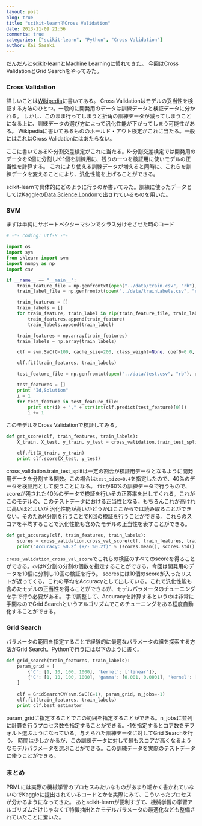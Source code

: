 ```yaml
---
layout: post
blog: true
title: "scikit-learnでCross Validation"
date: 2013-11-09 21:56
comments: true
categories: ["scikit-learn", "Python", "Cross Validation"]
author: Kai Sasaki
---
```



だんだんとscikit-learnとMachine Learningに慣れてきた。
今回はCross ValidationとGrid Searchをやってみた。

### Cross Validation

詳しいことは[Wikipedia](http://ja.wikipedia.org/wiki/%E4%BA%A4%E5%B7%AE%E6%A4%9C%E5%AE%9A)に書いてある。
Cross Validationはモデルの妥当性を検証する方法のひとつ。一般的に開発用のデータは訓練データと検証データに分かれる。
しかし、このまま行ってしまうと折角の訓練データが減ってしまうことになる上に、訓練データの選び方によって汎化性能が下がってしまう可能性がある。
Wikipediaに書いてあるもののホールド・アウト検定がこれに当たる。一般にはこれはCross Validationにはあたらない。

ここに書いてあるK-分割交差検定がこれに当たる。K-分割交差検定では開発用のデータをK個に分割しK-1個を訓練用に、残りの一つを検証用に使いモデルの正当性を計算する。
これにより使える訓練データが増えると同時に、これらを訓練データを変えることにより、汎化性能を上げることができる。

scikit-learnで具体的にどのように行うのか書いてみた。訓練に使ったデータとしてはKaggleの[Data Science London](http://www.kaggle.com/c/data-science-london-scikit-learn)で出されているものを用いた。

### SVM

まずは単純にサポートベクターマシンでクラス分けをさせた時のコード

```python
# -*- coding: utf-8 -*-

import os
import sys
from sklearn import svm
import numpy as np
import csv

if __name__ == "__main__":
    train_feature_file = np.genfromtxt(open("../data/train.csv", "rb"), delimiter=",", dtype=float)
    train_label_file = np.genfromtxt(open("../data/trainLabels.csv", "rb"), delimiter=",", dtype=float)

    train_features = []
    train_labels = []
    for train_feature, train_label in zip(train_feature_file, train_label_file):
        train_features.append(train_feature)
        train_labels.append(train_label)

    train_features = np.array(train_features)
    train_labels = np.array(train_labels)

    clf = svm.SVC(C=100, cache_size=200, class_weight=None, coef0=0.0, degree=3,gamma=0.001, kernel="rbf", max_iter=-1, probability=False,random_state=None, shrinking=True, tol=0.001, verbose=False)

    clf.fit(train_features, train_labels)

    test_feature_file = np.genfromtxt(open("../data/test.csv", "rb"), delimiter=",", dtype=float)

    test_features = []
    print "Id,Solution"
    i = 1
    for test_feature in test_feature_file:
        print str(i) + "," + str(int(clf.predict(test_feature)[0]))
        i += 1
```

このモデルをCross Validationで検証してみる。

```python
def get_score(clf, train_features, train_labels):
    X_train, X_test, y_train, y_test = cross_validation.train_test_split(train_features, train_labels, test_size=0.4, random_state=0)

    clf.fit(X_train, y_train)
    print clf.score(X_test, y_test) 
```

cross_validation.train_test_splitは一定の割合が検証用データとなるように開発用データを分割する関数。この場合は`test_size=0.4`を指定したので、40%のデータを検証用として使うことになる。
`fit`が60%の訓練データで行うもので、scoreが残された40%のデータで検証を行いその正答率を出してくれる。これがこのモデルの、このテストデータにおける正当性となる。もちろんこれが高ければ高いほどよいが
汎化性能が高いかどうかはここからでは読み取ることができない。そのためK分割を行うことでK回の検証を行うことができる。これらのスコアを平均することで汎化性能も含めたモデルの正当性を表すことができる。

```python
def get_accuracy(clf, train_features, train_labels):
    scores = cross_validation.cross_val_score(clf, train_features, train_labels, cv=10)
    print("Accuracy: %0.2f (+/- %0.2f)" % (scores.mean(), scores.std() * 2))
```

`cross_validation_cross_val_score`でこれらの検証のすべてのscoreを得ることができる。`cv`はK分割の分割の個数を指定することができる。今回は開発用のデータを10個に分割し10回の検証を行う。
scoresには10個のscoreが入ったリストが返ってくる。これの平均をAccuracyとして出している。これで汎化性能も含めたモデルの正当性を得ることができるが、モデルパラメータのチューニングを手で行う必要がある。
手で調整して、Accuracyを計算するというのは非常に手間なのでGrid Searchというアルゴリズムでこのチューニングをある程度自動化することができる。

### Grid Search

パラメータの範囲を指定することで経験的に最適なパラメータの組を探索する方法がGrid Search。Pythonで行うには以下のように書く。

```python
def grid_search(train_features, train_labels):
    param_grid = [
        {'C': [1, 10, 100, 1000], 'kernel': ['linear']},
        {'C': [1, 10, 100, 1000], 'gamma': [0.001, 0.0001], 'kernel': ['rbf']},
    ]
    
    clf = GridSearchCV(svm.SVC(C=1), param_grid, n_jobs=-1)
    clf.fit(train_features, train_labels)
    print clf.best_estimator_
```

param_gridに指定することでこの範囲を指定することができる。n_jobsに並列に計算を行うプロセス数を指定することができる。-1を指定するとコア数をデフォルト選ぶようになっている。与えられた訓練データに対してGrid Searchを行う。
時間は少しかかるが、この訓練データに対して最もスコアが高くなるようなモデルパラメータを選ぶことができる。この訓練データを実際のテストデータに使うことができる。

### まとめ

PRMLには実際の機械学習のプロセスみたいなものがあまり細かく書かれていないのでKaggleに提出されているコードとかを実際にみて、こういったプロセスが分かるようになってきた。
あとscikit-learnが便利すぎて、機械学習の学習アルゴリズムだけじゃなくて特徴抽出とかモデルパラメータの最適化なども整備されていたことに驚いた。
